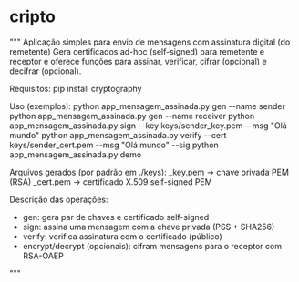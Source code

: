 # cripto

"""
Aplicação simples para envio de mensagens com assinatura digital (do remetente)
Gera certificados ad-hoc (self-signed) para remetente e receptor e oferece funções
para assinar, verificar, cifrar (opcional) e decifrar (opcional).


Requisitos:
pip install cryptography


Uso (exemplos):
python app_mensagem_assinada.py gen --name sender
python app_mensagem_assinada.py gen --name receiver
python app_mensagem_assinada.py sign --key keys/sender_key.pem --msg "Olá mundo"
python app_mensagem_assinada.py verify --cert keys/sender_cert.pem --msg "Olá mundo" --sig <signature-base64>
python app_mensagem_assinada.py demo


Arquivos gerados (por padrão em ./keys):
<name>_key.pem -> chave privada PEM (RSA)
<name>_cert.pem -> certificado X.509 self-signed PEM


Descrição das operações:
- gen: gera par de chaves e certificado self-signed
- sign: assina uma mensagem com a chave privada (PSS + SHA256)
- verify: verifica assinatura com o certificado (público)
- encrypt/decrypt (opcionais): cifram mensagens para o receptor com RSA-OAEP


"""